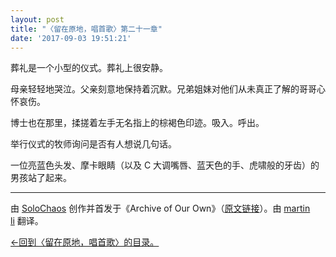 ```yaml
---
layout: post
title: "〈留在原地，唱首歌〉第二十一章"
date: '2017-09-03 19:51:21'
---
```



葬礼是一个小型的仪式。葬礼上很安静。

母亲轻轻地哭泣。父亲刻意地保持着沉默。兄弟姐妹对他们从未真正了解的哥哥心怀哀伤。

博士也在那里，揉搓着左手无名指上的棕褐色印迹。吸入。呼出。

举行仪式的牧师询问是否有人想说几句话。

一位亮蓝色头发、摩卡眼睛（以及 C 大调嘴唇、蓝天色的手、虎啸般的牙齿）的男孩站了起来。

- - - - - -

由 [SoloChaos](http://archiveofourown.org/users/SoloChaos/pseuds/SoloChaos) 创作并首发于《Archive of Our Own》（[原文链接](http://archiveofourown.org/works/1822504?view_adult=true)）。由 [martin li](https://twitter.com/mavorites) 翻译。

[←回到〈留在原地，唱首歌〉的目录。](http://www.talklate.org/dun4real/stay-in-place-sing-a-chorus-zhs)


